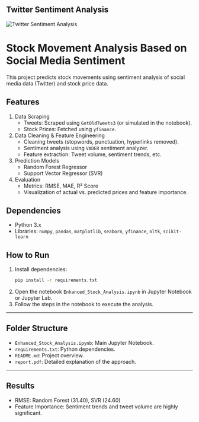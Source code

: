 ## Twitter Sentiment Analysis 
![Twitter Sentiment Analysis](https://raw.githubusercontent.com/you915/Sentiment-Analysis-of-Twitter-Data-for-predicting-Apple-stock-price/master/Images/twitter-stock-market.jpg)

# Stock Movement Analysis Based on Social Media Sentiment

This project predicts stock movements using sentiment analysis of social media data (Twitter) and stock price data. 

## Features
1. Data Scraping
   - Tweets: Scraped using `GetOldTweets3` (or simulated in the notebook).
   - Stock Prices: Fetched using `yfinance`.
2. Data Cleaning & Feature Engineering
   - Cleaning tweets (stopwords, punctuation, hyperlinks removed).
   - Sentiment analysis using `VADER` sentiment analyzer.
   - Feature extraction: Tweet volume, sentiment trends, etc.
3. Prediction Models
   - Random Forest Regressor
   - Support Vector Regressor (SVR)
4. Evaluation
   - Metrics: RMSE, MAE, R² Score
   - Visualization of actual vs. predicted prices and feature importance.

## Dependencies
- Python 3.x
- Libraries: `numpy`, `pandas`, `matplotlib`, `seaborn`, `yfinance`, `nltk`, `scikit-learn`

## How to Run
1. Install dependencies:
   ```bash
   pip install -r requirements.txt
   ```
2. Open the notebook `Enhanced_Stock_Analysis.ipynb` in Jupyter Notebook or Jupyter Lab.
3. Follow the steps in the notebook to execute the analysis.

---

## Folder Structure
- `Enhanced_Stock_Analysis.ipynb`: Main Jupyter Notebook.
- `requirements.txt`: Python dependencies.
- `README.md`: Project overview.
- `report.pdf`: Detailed explanation of the approach.

---

## Results
- RMSE: Random Forest (31.40), SVR (24.60)
- Feature Importance: Sentiment trends and tweet volume are highly significant.
